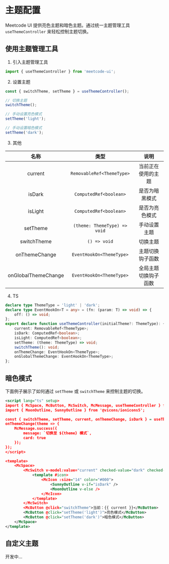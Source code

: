 # 主题配置

Meetcode UI 提供亮色主题和暗色主题。通过统一主题管理工具 `useThemeController` 来轻松控制主题切换。

## 使用主题管理工具

1. 引入主题管理工具

```ts
import { useThemeController } from 'meetcode-ui';
```

2. 设置主题

```ts
const { switchTheme, setTheme } = useThemeController();

// 切换主题
switchTheme();

// 手动设置亮色模式
setTheme('light');

// 手动设置暗色模式
setTheme('dark');
```

3. 其他

|        名称         |             类型             |         说明         |
| :-----------------: | :--------------------------: | :------------------: |
|       current       |  `RemovableRef<ThemeType>`   |  当前正在使用的主题  |
|       isDark        |    `ComputedRef<boolean>`    |    是否为暗黑模式    |
|       isLight       |    `ComputedRef<boolean>`    |    是否为亮色模式    |
|      setTheme       | `(theme: ThemeType) => void` |     手动设置主题     |
|     switchTheme     |         `() => void`         |       切换主题       |
|    onThemeChange    |   `EventHookOn<ThemeType>`   |   主题切换钩子函数   |
| onGlobalThemeChange |   `EventHookOn<ThemeType>`   | 全局主题切换钩子函数 |

4. TS

```ts
declare type ThemeType = 'light' | 'dark';
declare type EventHookOn<T = any> = (fn: (param: T) => void) => {
    off: () => void;
};
export declare function useThemeController(initialTheme?: ThemeType): {
    current: RemovableRef<ThemeType>;
    isDark: ComputedRef<boolean>;
    isLight: ComputedRef<boolean>;
    setTheme: (theme: ThemeType) => void;
    switchTheme(): void;
    onThemeChange: EventHookOn<ThemeType>;
    onGlobalThemeChange: EventHookOn<ThemeType>;
};
```

## 暗色模式

下面例子展示了如何通过 `setTheme` 或 `switchTheme` 来控制主题的切换。

<ThemeSwitcher-zh />

```xml
<script lang="ts" setup>
import { McSpace, McButton, McSwitch, McMessage, useThemeController } from 'meetcode-ui';
import { MoonOutline, SunnyOutline } from '@vicons/ionicons5';

const { switchTheme, setTheme, current, onThemeChange, isDark } = useThemeController();
onThemeChange(theme => {
    McMessage.success({
        message: `切换至 ${theme} 模式`,
        card: true
    });
});
</script>

<template>
    <McSpace>
        <McSwitch v-model:value="current" checked-value="dark" checked-text="dark" unchecked-value="light" unchecked-text="light">
            <template #icon>
                <McIcon :size="14" color="#000">
                    <SunnyOutline v-if="isDark" />
                    <MoonOutline v-else />
                </McIcon>
            </template>
        </McSwitch>
        <McButton @click="switchTheme">当前：{{ current }}</McButton>
        <McButton @click="setTheme('light')">亮色模式</McButton>
        <McButton @click="setTheme('dark')">暗色模式</McButton>
    </McSpace>
</template>
```

## 自定义主题

开发中...

